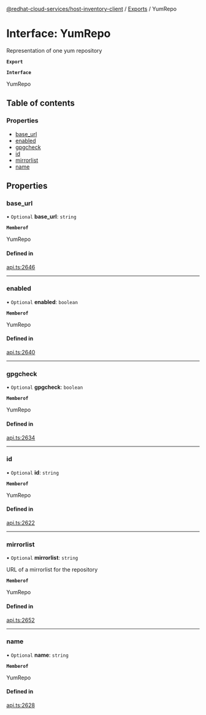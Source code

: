 [@redhat-cloud-services/host-inventory-client](../README.md) / [Exports](../modules.md) / YumRepo

# Interface: YumRepo

Representation of one yum repository

**`Export`**

**`Interface`**

YumRepo

## Table of contents

### Properties

- [base\_url](YumRepo.md#base_url)
- [enabled](YumRepo.md#enabled)
- [gpgcheck](YumRepo.md#gpgcheck)
- [id](YumRepo.md#id)
- [mirrorlist](YumRepo.md#mirrorlist)
- [name](YumRepo.md#name)

## Properties

### base\_url

• `Optional` **base\_url**: `string`

**`Memberof`**

YumRepo

#### Defined in

[api.ts:2646](https://github.com/RedHatInsights/javascript-clients/blob/master/packages/host-inventory/api.ts#L2646)

___

### enabled

• `Optional` **enabled**: `boolean`

**`Memberof`**

YumRepo

#### Defined in

[api.ts:2640](https://github.com/RedHatInsights/javascript-clients/blob/master/packages/host-inventory/api.ts#L2640)

___

### gpgcheck

• `Optional` **gpgcheck**: `boolean`

**`Memberof`**

YumRepo

#### Defined in

[api.ts:2634](https://github.com/RedHatInsights/javascript-clients/blob/master/packages/host-inventory/api.ts#L2634)

___

### id

• `Optional` **id**: `string`

**`Memberof`**

YumRepo

#### Defined in

[api.ts:2622](https://github.com/RedHatInsights/javascript-clients/blob/master/packages/host-inventory/api.ts#L2622)

___

### mirrorlist

• `Optional` **mirrorlist**: `string`

URL of a mirrorlist for the repository

**`Memberof`**

YumRepo

#### Defined in

[api.ts:2652](https://github.com/RedHatInsights/javascript-clients/blob/master/packages/host-inventory/api.ts#L2652)

___

### name

• `Optional` **name**: `string`

**`Memberof`**

YumRepo

#### Defined in

[api.ts:2628](https://github.com/RedHatInsights/javascript-clients/blob/master/packages/host-inventory/api.ts#L2628)
